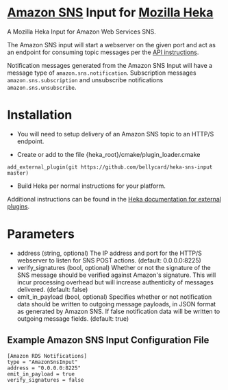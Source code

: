 # [Amazon SNS](http://aws.amazon.com/sns/) Input for [Mozilla Heka](http://hekad.readthedocs.org/en/latest/)

A Mozilla Heka Input for Amazon Web Services SNS.

The Amazon SNS input will start a webserver on the given port and act as an endpoint for consuming topic messages per the [API instructions](http://docs.aws.amazon.com/sns/latest/dg/SendMessageToHttp.html).

Notification messages generated from the Amazon SNS Input will have a message type of `amazon.sns.notification`.
Subscription messages `amazon.sns.subscription` and unsubscribe notifications `amazon.sns.unsubscribe`.

# Installation

* You will need to setup delivery of an Amazon SNS topic to an HTTP/S endpoint.

* Create or add to the file {heka_root}/cmake/plugin_loader.cmake

```
add_external_plugin(git https://github.com/bellycard/heka-sns-input master)
```

* Build Heka per normal instructions for your platform.

Additional instructions can be found in the [Heka documentation for external plugins](http://hekad.readthedocs.org/en/latest/installing.html#build-include-externals).

# Parameters

- address (string, optional)
    The IP address and port for the HTTP/S webserver to listen for SNS POST
    actions.
    (default: 0.0.0.0:8225)
- verify_signatures (bool, optional)
    Whether or not the signature of the SNS message should be verified against
    Amazon's signature. This will incur processing overhead but will increase
    authenticity of messages delivered.
    (default: false)
- emit_in_payload (bool, optional)
    Specifies whether or not notification data should be written to outgoing
    message payloads, in JSON format as generated by Amazon SNS. If false
    notification data will be written to outgoing message fields.
    (default: true)

## Example Amazon SNS Input Configuration File

```
[Amazon RDS Notifications]
type = "AmazonSnsInput"
address = "0.0.0.0:8225"
emit_in_payload = true
verify_signatures = false
```
